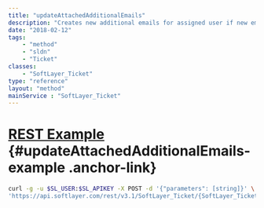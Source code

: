 ```yaml
---
title: "updateAttachedAdditionalEmails"
description: "Creates new additional emails for assigned user if new emails are provided. Attaches any newly created additional emails to ticket. Remove any additional emails from a ticket that are not provided as part of $emails "
date: "2018-02-12"
tags:
    - "method"
    - "sldn"
    - "Ticket"
classes:
    - "SoftLayer_Ticket"
type: "reference"
layout: "method"
mainService : "SoftLayer_Ticket"
---
```


# [REST Example](#updateAttachedAdditionalEmails-example) <a href="/article/rest/"><i class="fas fa-question"></i></a> {#updateAttachedAdditionalEmails-example .anchor-link} 
```bash
curl -g -u $SL_USER:$SL_APIKEY -X POST -d '{"parameters": [string]}' \
'https://api.softlayer.com/rest/v3.1/SoftLayer_Ticket/{SoftLayer_TicketID}/updateAttachedAdditionalEmails'
```
